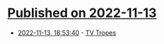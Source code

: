 # [Published on 2022-11-13](index.md)

* [2022-11-13, 18:53:40](https://news.ycombinator.com/item?id=33586129) - [TV Tropes](https://tvtropes.org/pmwiki/pmwiki.php/Main/Tropes)
